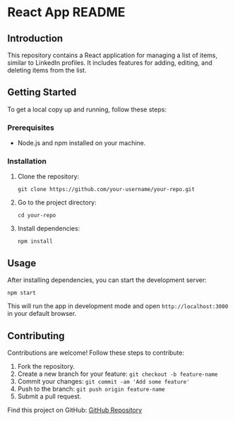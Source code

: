 <!DOCTYPE html>
<html lang="en">
<head>
</head>
<body>
  <h1>React App README</h1>
  
  <h2>Introduction</h2>
  <p>This repository contains a React application for managing a list of items, similar to LinkedIn profiles. It includes features for adding, editing, and deleting items from the list.</p>
  
  <h2>Getting Started</h2>
  <p>To get a local copy up and running, follow these steps:</p>
  
  <h3>Prerequisites</h3>
  <ul>
    <li>Node.js and npm installed on your machine.</li>
  </ul>
  
  <h3>Installation</h3>
  <ol>
    <li>Clone the repository:</li>
    <pre><code>git clone https://github.com/your-username/your-repo.git</code></pre>
    <li>Go to the project directory:</li>
    <pre><code>cd your-repo</code></pre>
    <li>Install dependencies:</li>
    <pre><code>npm install</code></pre>
  </ol>
  
  <h2>Usage</h2>
  <p>After installing dependencies, you can start the development server:</p>
  <pre><code>npm start</code></pre>
  <p>This will run the app in development mode and open <code>http://localhost:3000</code> in your default browser.</p>
  
  <h2>Contributing</h2>
  <p>Contributions are welcome! Follow these steps to contribute:</p>
  <ol>
    <li>Fork the repository.</li>
    <li>Create a new branch for your feature: <code>git checkout -b feature-name</code></li>
    <li>Commit your changes: <code>git commit -am 'Add some feature'</code></li>
    <li>Push to the branch: <code>git push origin feature-name</code></li>
    <li>Submit a pull request.</li>
  </ol>

  
  <p>Find this project on GitHub: <a href="https://github.com/your-username/your-repo">GitHub Repository</a></p>
</body>
</html>
